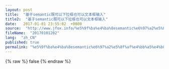```yaml
---
layout: post
title:  "基于semantic既可以下拉框也可以文本框输入"
title2:  "基于semantic既可以下拉框也可以文本框输入"
date:   2017-01-01 23:55:02  +0800
source:  "http://www.jfox.info/%e5%9f%ba%e4%ba%8esemantic%e6%97%a2%e5%8f%af%e4%bb%a5%e4%b8%8b%e6%8b%89%e6%a1%86%e4%b9%9f%e5%8f%af%e4%bb%a5%e6%96%87%e6%9c%ac%e6%a1%86%e8%be%93%e5%85%a5.html"
fileName:  "20170101202"
lang:  "zh_CN"
published: true
permalink: "%e5%9f%ba%e4%ba%8esemantic%e6%97%a2%e5%8f%af%e4%bb%a5%e4%b8%8b%e6%8b%89%e6%a1%86%e4%b9%9f%e5%8f%af%e4%bb%a5%e6%96%87%e6%9c%ac%e6%a1%86%e8%be%93%e5%85%a5.html"
---
```

{% raw %}
false
{% endraw %}
